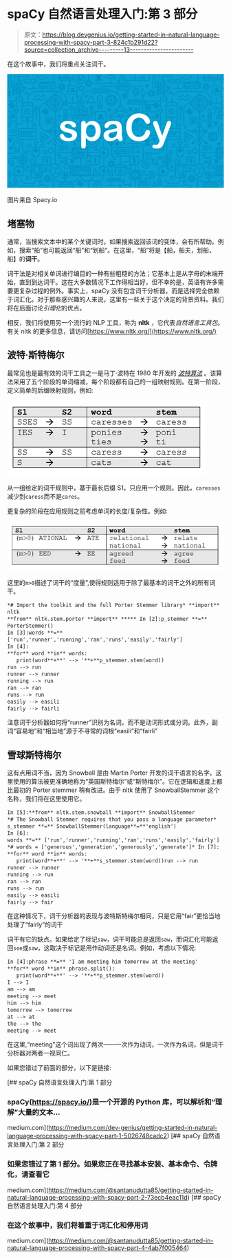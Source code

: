 # spaCy 自然语言处理入门:第 3 部分

> 原文：<https://blog.devgenius.io/getting-started-in-natural-language-processing-with-spacy-part-3-824c1b291d22?source=collection_archive---------13----------------------->

在这个故事中，我们将重点关注词干。

![](img/a3ee50418fc6cd06fea40cfd88b930b4.png)

图片来自 Spacy.io

## 堵塞物

通常，当搜索文本中的某个关键词时，如果搜索返回该词的变体，会有所帮助。例如，搜索“船”也可能返回“船”和“划船”。在这里，“船”将是【船，船夫，划船，船】的**词干**。

词干法是对相关单词进行编目的一种有些粗糙的方法；它基本上是从字母的末端开始，直到到达词干。这在大多数情况下工作得相当好，但不幸的是，英语有许多需要更复杂过程的例外。事实上，spaCy 没有包含词干分析器，而是选择完全依赖于词汇化。对于那些感兴趣的人来说，这里有一些关于这个决定的背景资料。我们将在后面讨论*引理化*的优点。

相反，我们将使用另一个流行的 NLP 工具，称为 **nltk** ，它代表*自然语言工具包*。有关 nltk 的更多信息，请访问[https://www.nltk.org/](https://www.nltk.org/)

## 波特·斯特梅尔

最常见也是最有效的词干工具之一是马丁·波特在 1980 年开发的 [*波特算法*](https://tartarus.org/martin/PorterStemmer/) 。该算法采用了五个阶段的单词缩减，每个阶段都有自己的一组映射规则。在第一阶段，定义简单的后缀映射规则，例如:

![](img/ca428f0d331f36630e8bf58cf11eb205.png)

从一组给定的词干规则中，基于最长后缀 S1，只应用一个规则。因此，`caresses`减少到`caress`而不是`cares`。

更复杂的阶段在应用规则之前考虑单词的长度/复杂性。例如:

![](img/436558b4636e20c8facbf1f728c535c4.png)

这里的`m>0`描述了词干的“度量”,使得规则适用于除了最基本的词干之外的所有词干。

```
*# Import the toolkit and the full Porter Stemmer library* **import** nltk
**from** nltk.stem.porter **import** ***** In [2]:p_stemmer **=** PorterStemmer()
In [3]:words **=** ['run','runner','running','ran','runs','easily','fairly']
In [4]:
**for** word **in** words:
   print(word**+**' --> '**+**p_stemmer.stem(word))
run --> run
runner --> runner
running --> run
ran --> ran
runs --> run
easily --> easili
fairly --> fairli
```

注意词干分析器如何将“runner”识别为名词，而不是动词形式或分词。此外，副词“容易地”和“相当地”源于不寻常的词根“easili”和“fairli”

## 雪球斯特梅尔

这有点用词不当，因为 Snowball 是由 Martin Porter 开发的词干语言的名字。这里使用的算法被更准确地称为“英国斯特梅尔”或“斯特梅尔”。它在逻辑和速度上都比最初的 Porter stemmer 稍有改进。由于 nltk 使用了 SnowballStemmer 这个名称，我们将在这里使用它。

```
In [5]:**from** nltk.stem.snowball **import** SnowballStemmer
*# The Snowball Stemmer requires that you pass a language parameter* s_stemmer **=** SnowballStemmer(language**=**'english')
In [6]:
words **=** ['run','runner','running','ran','runs','easily','fairly']
*# words = ['generous','generation','generously','generate']* In [7]:
**for** word **in** words:
   print(word**+**' --> '**+**s_stemmer.stem(word))run --> run
runner --> runner
running --> run
ran --> ran
runs --> run
easily --> easili
fairly --> fair
```

在这种情况下，词干分析器的表现与波特斯特梅尔相同，只是它用“fair”更恰当地处理了“fairly”的词干

词干有它的缺点。如果给定了标记`saw`，词干可能总是返回`saw`，而词汇化可能返回`see`或`saw`，这取决于标记是用作动词还是名词。例如，考虑以下情况:

```
In [4]:phrase **=** 'I am meeting him tomorrow at the meeting'
**for** word **in** phrase.split():
   print(word**+**' --> '**+**p_stemmer.stem(word))
I --> I
am --> am
meeting --> meet
him --> him
tomorrow --> tomorrow
at --> at
the --> the
meeting --> meet
```

在这里,“meeting”这个词出现了两次——一次作为动词，一次作为名词，但是词干分析器对两者一视同仁。

如果您错过了前面的部分，以下是链接:

[](https://medium.com/dev-genius/getting-started-in-natural-language-processing-with-spacy-part-1-5026748cadc2) [## spaCy 自然语言处理入门:第 1 部分

### spaCy(https://spacy.io/)是一个开源的 Python 库，可以解析和“理解”大量的文本…

medium.com](https://medium.com/dev-genius/getting-started-in-natural-language-processing-with-spacy-part-1-5026748cadc2) [](https://medium.com/@santanudutta85/getting-started-in-natural-language-processing-with-spacy-part-2-73ecb4eac11d) [## spaCy 自然语言处理入门:第 2 部分

### 如果您错过了第 1 部分。如果您正在寻找基本安装、基本命令、令牌化，请查看它

medium.com](https://medium.com/@santanudutta85/getting-started-in-natural-language-processing-with-spacy-part-2-73ecb4eac11d) [](https://medium.com/@santanudutta85/getting-started-in-natural-language-processing-with-spacy-part-4-4ab7f005464) [## spaCy 自然语言处理入门:第 4 部分

### 在这个故事中，我们将着重于词汇化和停用词

medium.com](https://medium.com/@santanudutta85/getting-started-in-natural-language-processing-with-spacy-part-4-4ab7f005464)